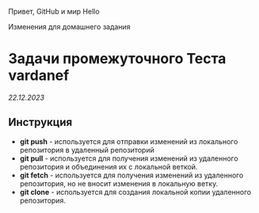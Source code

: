 Привет, GitHub и мир
Hello

Изменения для домашнего задания

# Задачи промежуточного Теста vardanef
*22.12.2023*

## Инструкция

- **git push** - используется для отправки изменений из локального репозитория в удаленный репозиторий  
- **git pull** - используется для получения изменений из удаленного репозитория и объединения их с локальной веткой.
- **git fetch** - используется для получения изменений из удаленного репозитория, но не вносит изменения в локальную ветку.
- **git clone** - используется для создания локальной копии удаленного репозитория.